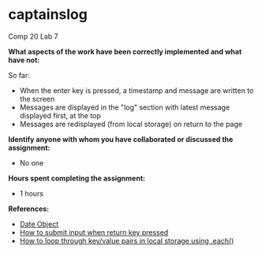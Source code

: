# captainslog
Comp 20 Lab 7

**What aspects of the work have been correctly implemented and what have not:**

So far:
* When the enter key is pressed, a timestamp and message are written to the screen
* Messages are displayed in the "log" section with latest message displayed first, at the top
* Messages are redisplayed (from local storage) on return to the page

**Identify anyone with whom you have collaborated or discussed the assignment:**
* No one

**Hours spent completing the assignment:**
* 1 hours

**References:**
* [Date Object](https://developer.mozilla.org/en-US/docs/Web/JavaScript/Reference/Global_Objects/Date)
* [How to submit input when return key pressed](http://api.jquery.com/keypress/)
* [How to loop through key/value pairs in local storage using .each()](http://stackoverflow.com/questions/3138564/looping-through-localstorage-in-html5-and-javascript)